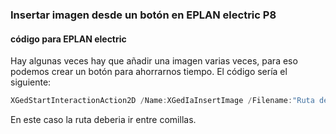 ### Insertar imagen desde un botón en EPLAN electric P8
#### código para EPLAN electric


Hay algunas veces hay que añadir una imagen varias veces, para eso podemos crear un botón para ahorrarnos tiempo.
El código sería el siguiente:

```C#
XGedStartInteractionAction2D /Name:XGedIaInsertImage /Filename:"Ruta de la imagen" 
```
En este caso la ruta deberia ir entre comillas.
